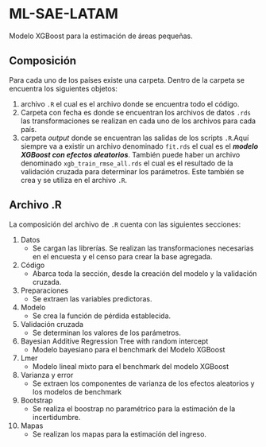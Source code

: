 # ML-SAE-LATAM
Modelo XGBoost para la estimación de áreas pequeñas.

## Composición

Para cada uno de los países existe una carpeta. Dentro de la carpeta se encuentra los siguientes objetos:

1. archivo `.R` el cual es el archivo donde se encuentra todo el código.
2. Carpeta con fecha es donde se encuentran los archivos de datos `.rds` las transformaciones se realizan en cada uno de los archivos para cada país.
3. carpeta *output* donde se encuentran las salidas de los scripts `.R`.Aquí siempre va a existir un archivo denominado `fit.rds` el cual es el ***modelo XGBoost con efectos aleatorios***. 
También puede haber un archivo denominado `xgb_train_rmse_all.rds` el cual es el resultado de la validación cruzada para determinar los parámetros. Este también se crea y se utiliza en el archivo `.R`.

## Archivo .R

La composición del archivo de `.R` cuenta con las siguientes secciones:

1. Datos
    - Se cargan las librerías. Se realizan las transformaciones necesarias en el encuesta y el censo para crear la base agregada. 
2. Código
    - Abarca toda la sección, desde la creación del modelo y la validación cruzada. 
3. Preparaciones
    - Se extraen las variables predictoras.
4. Modelo
    - Se crea la función de pérdida establecida.
5. Validación cruzada
    - Se determinan los valores de los parámetros.
6. Bayesian Additive Regression Tree with random intercept
    - Modelo bayesiano para el benchmark del Modelo XGBoost
7. Lmer
    - Modelo lineal mixto para el benchmark del modelo XGBoost
8. Varianza y error
    - Se extraen los componentes de varianza de los efectos aleatorios y los modelos de benchmark
9. Bootstrap
    - Se realiza el boostrap no paramétrico para la estimación de la incertidumbre.
10. Mapas
    - Se realizan los mapas para la estimación del ingreso. 

